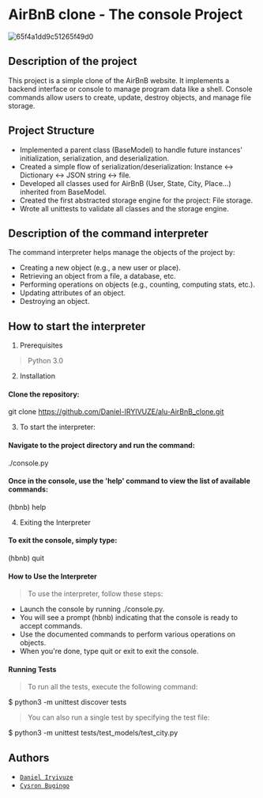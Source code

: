 # AirBnB clone - The console Project

![65f4a1dd9c51265f49d0](https://github.com/Daniel-IRYIVUZE/alu-AirBnB_clone/assets/110787129/9f3f3ede-75d4-44fc-a1b3-7a71152e9633)


## Description of the project
This project is a simple clone of the AirBnB website. It implements a backend interface or console to manage program data like a shell. Console commands allow users to create, update, destroy objects, and manage file storage.

## Project Structure
- Implemented a parent class (BaseModel) to handle future instances' initialization, serialization, and deserialization.
- Created a simple flow of serialization/deserialization: Instance <-> Dictionary <-> JSON string <-> file.
- Developed all classes used for AirBnB (User, State, City, Place…) inherited from BaseModel.
- Created the first abstracted storage engine for the project: File storage.
- Wrote all unittests to validate all classes and the storage engine.

## Description of the command interpreter
The command interpreter helps manage the objects of the project by:

- Creating a new object (e.g., a new user or place).
- Retrieving an object from a file, a database, etc.
- Performing operations on objects (e.g., counting, computing stats, etc.).
- Updating attributes of an object.
- Destroying an object.

## How to start the interpreter

1. Prerequisites
> Python 3.0

2. Installation
#### Clone the repository:
git clone https://github.com/Daniel-IRYIVUZE/alu-AirBnB_clone.git

3. To start the interpreter:

#### Navigate to the project directory and run the command:
./console.py

#### Once in the console, use the 'help' command to view the list of available commands:
(hbnb) help

4. Exiting the Interpreter

#### To exit the console, simply type:

(hbnb) quit

#### How to Use the Interpreter
> To use the interpreter, follow these steps:

- Launch the console by running ./console.py.
- You will see a prompt (hbnb) indicating that the console is ready to accept commands.
- Use the documented commands to perform various operations on objects.
- When you're done, type quit or exit to exit the console.

#### Running Tests

> To run all the tests, execute the following command:

$ python3 -m unittest discover tests

> You can also run a single test by specifying the test file:

$ python3 -m unittest tests/test_models/test_city.py

## Authors
- [`Daniel Iryivuze`](https://www.linkedin.com/in/daniel-iryivuze-992141278/)
- [`Cysron Bugingo`](https://www.linkedin.com/in/)
